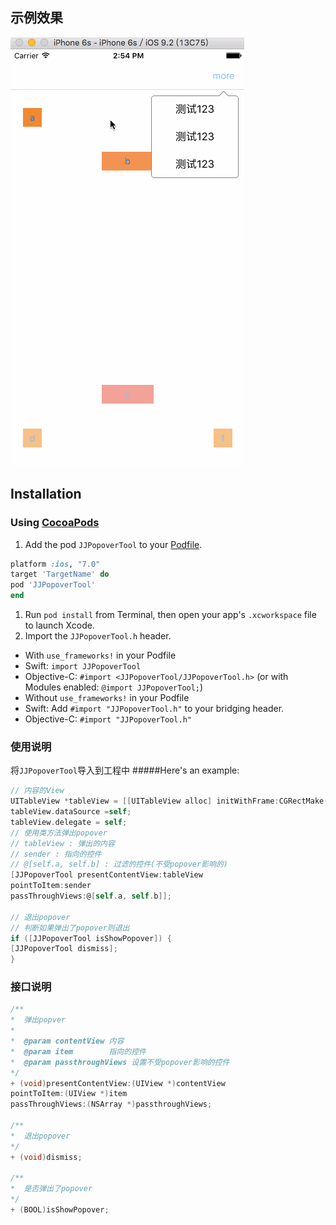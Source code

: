 ## 示例效果
![CoderJJWei](1.gif)<br/>
## Installation
### Using [CocoaPods](http://cocoapods.org)

1.	Add the pod `JJPopoverTool` to your [Podfile](http://guides.cocoapods.org/using/the-podfile.html).

```ruby
platform :ios, "7.0"
target 'TargetName' do
pod 'JJPopoverTool'
end
```
1.	Run `pod install` from Terminal, then open your app's `.xcworkspace` file to launch Xcode.
1.	Import the `JJPopoverTool.h` header.
* With `use_frameworks!` in your Podfile
* Swift: `import JJPopoverTool`
* Objective-C: `#import <JJPopoverTool/JJPopoverTool.h>` (or with Modules enabled: `@import JJPopoverTool;`)
* Without `use_frameworks!` in your Podfile
* Swift: Add `#import "JJPopoverTool.h"` to your bridging header.
* Objective-C: `#import "JJPopoverTool.h"`

### 使用说明
将`JJPopoverTool`导入到工程中
#####Here's an example:

```objective-c
// 内容的View
UITableView *tableView = [[UITableView alloc] initWithFrame:CGRectMake(0, 0, 140, 44 * 3)];
tableView.dataSource =self;
tableView.delegate = self;
// 使用类方法弹出popover
// tableView : 弹出的内容
// sender : 指向的控件
// @[self.a, self.b] : 过滤的控件(不受popover影响的)
[JJPopoverTool presentContentView:tableView
pointToItem:sender
passThroughViews:@[self.a, self.b]];

// 退出popover
// 判断如果弹出了popover则退出
if ([JJPopoverTool isShowPopover]) {
[JJPopoverTool dismiss];
}

```
### 接口说明
```objective-c
/**
*  弹出popver
*
*  @param contentView 内容
*  @param item        指向的控件
*  @param passthroughViews 设置不受popover影响的控件
*/
+ (void)presentContentView:(UIView *)contentView
pointToItem:(UIView *)item
passThroughViews:(NSArray *)passthroughViews;

/**
*  退出popover
*/
+ (void)dismiss;

/**
*  是否弹出了popover
*/
+ (BOOL)isShowPopover;
```